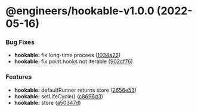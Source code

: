 # @engineers/hookable-v1.0.0 (2022-05-16)


### Bug Fixes

* **hookable:** fix long-time procees ([1034a22](https://github.com/eng-dibo/dibo/commit/1034a22e52a4d3883897768b44f0f17de532caf0))
* **hookable:** fix point.hooks not iterable ([902cf76](https://github.com/eng-dibo/dibo/commit/902cf7658afdaced0f616a7ba7d2a61bfb725e98))


### Features

* **hookable:** defaultRunner returns store ([2656e53](https://github.com/eng-dibo/dibo/commit/2656e53fcf050c05807581df2edf2f2d1d6e61b9))
* **hookable:** setLifeCycle() ([c8696d3](https://github.com/eng-dibo/dibo/commit/c8696d3308fad5197ee35a41161d11f5273a66de))
* **hookable:** store ([a50347d](https://github.com/eng-dibo/dibo/commit/a50347d56338a0226e06ffbdc4e48016f77f1a7c))
